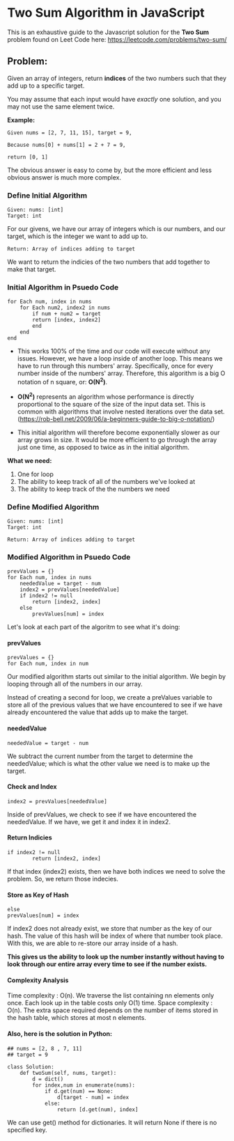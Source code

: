 # Two Sum Algorithm in JavaScript
This is an exhaustive guide to the Javascript solution for the **Two Sum** problem found on Leet Code here: https://leetcode.com/problems/two-sum/

## Problem:
Given an array of integers, return **indices** of the two numbers such that they add up to a specific target.

You may assume that each input would have *exactly* one solution, and you may not use the same element twice.

**Example:**
```
Given nums = [2, 7, 11, 15], target = 9,

Because nums[0] + nums[1] = 2 + 7 = 9,

return [0, 1]
```

The obvious answer is easy to come by, but the more efficient and less obvious answer is much more complex.

### Define Initial Algorithm
```
Given: nums: [int]
Target: int
```
For our givens, we have our array of integers which is our numbers, and our target, which is the integer we want to add up to.

```
Return: Array of indices adding to target
```
We want to return the indicies of the two numbers that add together to make that target.

### Initial Algorithm in Psuedo Code
```
for Each num, index in nums
    for Each num2, index2 in nums
        if num + num2 = target
        return [index, index2]
        end
    end
end
```
- This works 100% of the time and our code will execute without any issues. However, we have a loop inside of another loop.
This means we have to run through this numbers' array. Specifically, once for every number inside of the numbers' array.
Therefore, this algorithm is a big O notation of n square, or: **O(N<sup>2</sup>)**. 

- **O(N<sup>2</sup>)** represents an algorithm whose performance is directly proportional to the square of the size of the input data set. 
This is common with algorithms that involve nested iterations over the data set. (https://rob-bell.net/2009/06/a-beginners-guide-to-big-o-notation/)

- This initial algorithm will therefore become exponentially slower as our array grows in size. It would be more efficient to go through the array just one time, as opposed to twice as in the initial algorithm. 

**What we need:** 
1. One for loop
2. The ability to keep track of all of the numbers we've looked at
3. The ability to keep track of the the numbers we need

### Define Modified Algorithm

```
Given: nums: [int]
Target: int
```

```
Return: Array of indices adding to target
```

### Modified Algorithm in Psuedo Code
```
prevValues = {}
for Each num, index in nums
    neededValue = target - num
    index2 = prevValues[neededValue]
    if index2 != null
        return [index2, index]
    else
        prevValues[num] = index
```

Let's look at each part of the algoritm to see what it's doing:

#### prevValues
```
prevValues = {}
for Each num, index in num
```
Our modified algorithm starts out similar to the initial algorithm. We begin by looping through all of the numbers in our array.

Instead of creating a second for loop, we create a preValues variable to store all of the previous values that we have encountered to see if we have already encountered the value that adds up to make the target.

#### neededValue
```
neededValue = target - num
```
We subtract the current number from the target to determine the neededValue; which is what the other value we need is to make up the target.

#### Check and Index
```
index2 = prevValues[neededValue]
```
Inside of prevValues, we check to see if we have encountered the neededValue.
If we have, we get it and index it in index2.

#### Return Indicies
```
if index2 != null
        return [index2, index]
```
If that index (index2) exists, then we have both indices we need to solve the problem. So, we return those indecies.

#### Store as Key of Hash
```
else
prevValues[num] = index
```
If index2 does not already exist, we store that number as the key of our hash.
The value of this hash will be index of where that number took place.
With this, we are able to re-store our array inside of a hash. 

**This gives us the ability to look up the number instantly without having to look through our entire array every time to see if the number exists.**

#### Complexity Analysis
Time complexity : O(n). We traverse the list containing nn elements only once. Each look up in the table costs only O(1) time.
Space complexity : O(n). The extra space required depends on the number of items stored in the hash table, which stores at most n elements.

#### Also, here is the solution in Python:

```
## nums = [2, 8 , 7, 11]
## target = 9

class Solution:
    def twoSum(self, nums, target):
        d = dict()
        for index,num in enumerate(nums):
            if d.get(num) == None:
                d[target - num] = index
            else:
                return [d.get(num), index]
```
We can use get() method for dictionaries. It will return None if there is no specified key.
